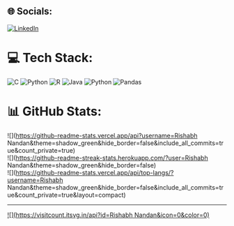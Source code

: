 
## 🌐 Socials:
[![LinkedIn](https://img.shields.io/badge/LinkedIn-%230077B5.svg?logo=linkedin&logoColor=white)](https://linkedin.com/in/https://www.linkedin.com/in/rishabh-n-0bb10b27a/) 

# 💻 Tech Stack:
![C](https://img.shields.io/badge/c-%2300599C.svg?style=for-the-badge&logo=c&logoColor=white) ![Python](https://img.shields.io/badge/python-3670A0?style=for-the-badge&logo=python&logoColor=ffdd54) ![R](https://img.shields.io/badge/r-%23276DC3.svg?style=for-the-badge&logo=r&logoColor=white) ![Java](https://img.shields.io/badge/java-%23ED8B00.svg?style=for-the-badge&logo=openjdk&logoColor=white) ![Python](https://img.shields.io/badge/python-3670A0?style=for-the-badge&logo=python&logoColor=ffdd54) ![Pandas](https://img.shields.io/badge/pandas-%23150458.svg?style=for-the-badge&logo=pandas&logoColor=white)
# 📊 GitHub Stats:
![](https://github-readme-stats.vercel.app/api?username=Rishabh Nandan&theme=shadow_green&hide_border=false&include_all_commits=true&count_private=true)<br/>
![](https://github-readme-streak-stats.herokuapp.com/?user=Rishabh Nandan&theme=shadow_green&hide_border=false)<br/>
![](https://github-readme-stats.vercel.app/api/top-langs/?username=Rishabh Nandan&theme=shadow_green&hide_border=false&include_all_commits=true&count_private=true&layout=compact)

---
[![](https://visitcount.itsvg.in/api?id=Rishabh Nandan&icon=0&color=0)](https://visitcount.itsvg.in)

<!-- Proudly created with GPRM ( https://gprm.itsvg.in ) -->
